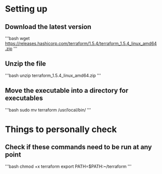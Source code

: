 # Setting up


## Download the latest version
'''bash
wget https://releases.hashicorp.com/terraform/1.5.4/terraform_1.5.4_linux_amd64.zip
'''

## Unzip the file
'''bash
unzip terraform_1.5.4_linux_amd64.zip
'''

## Move the executable into a directory for executables
'''bash
sudo mv terraform /usr/local/bin/
'''

# Things to personally check

## Check if these commands need to be run at any point
'''bash
chmod +x terraform
export PATH=$PATH:~/terraform
'''